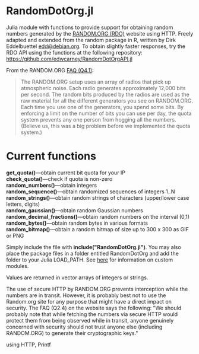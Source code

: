 # RandomDotOrg.jl

Julia module with functions to provide support for obtaining random numbers generated by the <a href="https://random.org">RANDOM.ORG (RDO)</a> website using HTTP. Freely adapted and extended from the random package in R, written by Dirk Eddelbuettel <edd@debian.org>. To obtain slightly faster responses, try the RDO API using the functions at the following repository: https://github.com/edwcarney/RandomDotOrgAPI.jl

From the RANDOM.ORG <a href="https://www.random.org/faq">FAQ (Q4.1)</a>:
<blockquote>The RANDOM.ORG setup uses an array of radios that pick up atmospheric noise. Each radio generates approximately 12,000 bits per second. The random bits produced by the radios are used as the raw material for all the different generators you see on RANDOM.ORG. Each time you use one of the generators, you spend some bits. By enforcing a limit on the number of bits you can use per day, the quota system prevents any one person from hogging all the numbers. (Believe us, this was a big problem before we implemented the quota system.)</blockquote>

# Current functions
<b>get_quota()</b>&mdash;obtain current bit quota for your IP<br>
<b>check_quota()</b>&mdash;check if quota is non-zero<br>
<b>random_numbers()</b>&mdash;obtain integers<br>
<b>random_sequence()</b>&mdash;obtain randomized sequences of integers 1..N<br>
<b>random_strings()</b>&mdash;obtain random strings of characters (upper/lower case letters, digits)<br>
<b>random_gaussian()</b>&mdash;obtain random Gaussian numbers<br>
<b>random_decimal_fractions()</b>&mdash;obtain random numbers on the interval (0,1)<br>
<b>random_bytes()</b>&mdash;obtain random bytes in various formats<br>
<b>random_bitmap()</b>&mdash;obtain a random bitmap of size up to 300 x 300 as GIF or PNG<br>

Simply include the file with <b>include("RandomDotOrg.jl")</b>. You may also place the package files in a folder entitled RandomDotOrg and add the folder to your Julia LOAD_PATH. See <a href="https://en.wikibooks.org/wiki/Introducing_Julia/Modules_and_packages#How_does_Julia_find_a_module?">here</a> for information on custom modules.

Values are returned in vector arrays of integers or strings.

The use of secure HTTP by RANDOM.ORG prevents interception while the numbers are in transit. However, it is probably best not to use the Random.org site for any purpose that might have a direct impact on security. The FAQ (Q2.4) on the website says the following: "We should probably note that while fetching the numbers via secure HTTP would protect them from being observed while in transit, anyone genuinely concerned with security should not trust anyone else (including RANDOM.ORG) to generate their cryptographic keys."

using HTTP, Printf
